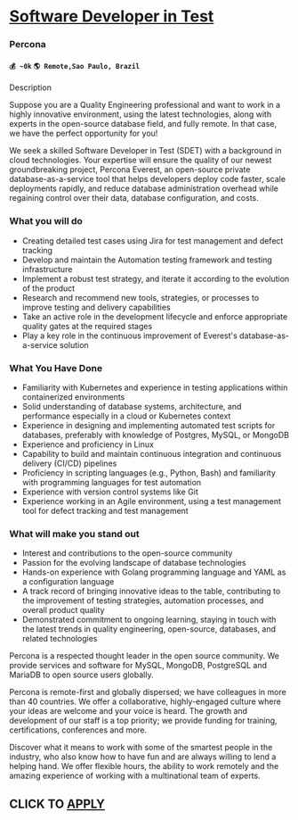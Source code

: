 # [Software Developer in Test](https://www.remotewlb.com/apply/software-developer-in-test-81195)  
### Percona  
#### `💰 ~0k` `🌎 Remote,Sao Paulo, Brazil`  

Description

  

Suppose you are a Quality Engineering professional and want to work in a highly innovative environment, using the latest technologies, along with experts in the open-source database field, and fully remote. In that case, we have the perfect opportunity for you!

  

We seek a skilled Software Developer in Test (SDET) with a background in cloud technologies. Your expertise will ensure the quality of our newest groundbreaking project, Percona Everest, an open-source private database-as-a-service tool that helps developers deploy code faster, scale deployments rapidly, and reduce database administration overhead while regaining control over their data, database configuration, and costs.

  

### What you will do

  * Creating detailed test cases using Jira for test management and defect tracking
  * Develop and maintain the Automation testing framework and testing infrastructure
  * Implement a robust test strategy, and iterate it according to the evolution of the product
  * Research and recommend new tools, strategies, or processes to improve testing and delivery capabilities
  * Take an active role in the development lifecycle and enforce appropriate quality gates at the required stages
  * Play a key role in the continuous improvement of Everest's database-as-a-service solution

### What You Have Done

  * Familiarity with Kubernetes and experience in testing applications within containerized environments
  * Solid understanding of database systems, architecture, and performance especially in a cloud or Kubernetes context
  * Experience in designing and implementing automated test scripts for databases, preferably with knowledge of Postgres, MySQL, or MongoDB
  * Experience and proficiency in Linux
  * Capability to build and maintain continuous integration and continuous delivery (CI/CD) pipelines
  * Proficiency in scripting languages (e.g., Python, Bash) and familiarity with programming languages for test automation
  * Experience with version control systems like Git
  * Experience working in an Agile environment, using a test management tool for defect tracking and test management

### What will make you stand out

  * Interest and contributions to the open-source community
  * Passion for the evolving landscape of database technologies
  * Hands-on experience with Golang programming language and YAML as a configuration language
  * A track record of bringing innovative ideas to the table, contributing to the improvement of testing strategies, automation processes, and overall product quality
  * Demonstrated commitment to ongoing learning, staying in touch with the latest trends in quality engineering, open-source, databases, and related technologies

Percona is a respected thought leader in the open source community. We provide services and software for MySQL, MongoDB, PostgreSQL and MariaDB to open source users globally.

  

Percona is remote-first and globally dispersed; we have colleagues in more than 40 countries. We offer a collaborative, highly-engaged culture where your ideas are welcome and your voice is heard. The growth and development of our staff is a top priority; we provide funding for training, certifications, conferences and more.

  

Discover what it means to work with some of the smartest people in the industry, who also know how to have fun and are always willing to lend a helping hand. We offer flexible hours, the ability to work remotely and the amazing experience of working with a multinational team of experts.

  
## CLICK TO [APPLY](https://www.remotewlb.com/apply/software-developer-in-test-81195)


